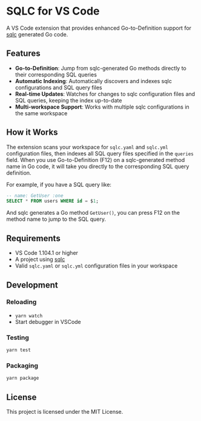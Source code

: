 # SQLC for VS Code

A VS Code extension that provides enhanced Go-to-Definition support for [sqlc](https://github.com/sqlc-dev/sqlc) generated Go code.

## Features

- **Go-to-Definition**: Jump from sqlc-generated Go methods directly to their corresponding SQL queries
- **Automatic Indexing**: Automatically discovers and indexes sqlc configurations and SQL query files
- **Real-time Updates**: Watches for changes to sqlc configuration files and SQL queries, keeping the index up-to-date
- **Multi-workspace Support**: Works with multiple sqlc configurations in the same workspace

## How it Works

The extension scans your workspace for `sqlc.yaml` and `sqlc.yml` configuration files, then indexes all SQL query files specified in the `queries` field. When you use Go-to-Definition (F12) on a sqlc-generated method name in Go code, it will take you directly to the corresponding SQL query definition.

For example, if you have a SQL query like:
```sql
-- name: GetUser :one
SELECT * FROM users WHERE id = $1;
```

And sqlc generates a Go method `GetUser()`, you can press F12 on the method name to jump to the SQL query.

## Requirements

- VS Code 1.104.1 or higher
- A project using [sqlc](https://github.com/sqlc-dev/sqlc)
- Valid `sqlc.yaml` or `sqlc.yml` configuration files in your workspace

## Development

### Reloading

- `yarn watch`
- Start debugger in VSCode

### Testing

```bash
yarn test
```

### Packaging

```bash
yarn package
```

## License

This project is licensed under the MIT License.
